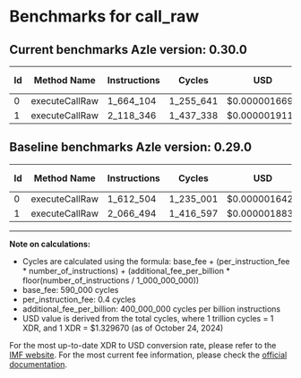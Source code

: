 # Benchmarks for call_raw

## Current benchmarks Azle version: 0.30.0

| Id  | Method Name    | Instructions | Cycles    | USD           | USD/Million Calls | Change                           |
| --- | -------------- | ------------ | --------- | ------------- | ----------------- | -------------------------------- |
| 0   | executeCallRaw | 1_664_104    | 1_255_641 | $0.0000016696 | $1.66             | <font color="red">+51_600</font> |
| 1   | executeCallRaw | 2_118_346    | 1_437_338 | $0.0000019112 | $1.91             | <font color="red">+51_852</font> |

## Baseline benchmarks Azle version: 0.29.0

| Id  | Method Name    | Instructions | Cycles    | USD           | USD/Million Calls |
| --- | -------------- | ------------ | --------- | ------------- | ----------------- |
| 0   | executeCallRaw | 1_612_504    | 1_235_001 | $0.0000016421 | $1.64             |
| 1   | executeCallRaw | 2_066_494    | 1_416_597 | $0.0000018836 | $1.88             |

---

**Note on calculations:**

- Cycles are calculated using the formula: base_fee + (per_instruction_fee \* number_of_instructions) + (additional_fee_per_billion \* floor(number_of_instructions / 1_000_000_000))
- base_fee: 590_000 cycles
- per_instruction_fee: 0.4 cycles
- additional_fee_per_billion: 400_000_000 cycles per billion instructions
- USD value is derived from the total cycles, where 1 trillion cycles = 1 XDR, and 1 XDR = $1.329670 (as of October 24, 2024)

For the most up-to-date XDR to USD conversion rate, please refer to the [IMF website](https://www.imf.org/external/np/fin/data/rms_sdrv.aspx).
For the most current fee information, please check the [official documentation](https://internetcomputer.org/docs/current/developer-docs/gas-cost#execution).
